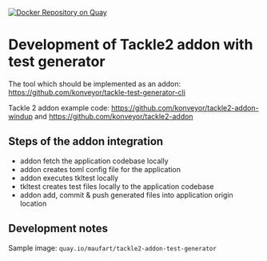 [![Docker Repository on Quay](https://quay.io/repository/konveyor/tackle2-addon-test-generator/status "Docker Repository on Quay")](https://quay.io/repository/konveyor/tackle2-addon-test-generator)

# Development of Tackle2 addon with test generator

The tool which should be implemented as an addon: https://github.com/konveyor/tackle-test-generator-cli

Tackle 2 addon example code: https://github.com/konveyor/tackle2-addon-windup and https://github.com/konveyor/tackle2-addon

## Steps of the addon integration

- addon fetch the application codebase locally
- addon creates toml config file for the application
- addon executes tkltest locally
- tkltest creates test files locally to the application codebase
- addon add, commit & push generated files into application origin location

## Development notes

Sample image: ```quay.io/maufart/tackle2-addon-test-generator```
